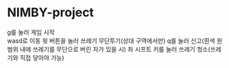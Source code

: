 # NIMBY-project

g를 눌러 게임 시작<br>
wasd로 이동
윗 버튼을 눌러 쓰레기 무단투기(상대 구역에서만)
q를 눌러 신고(흰색 원 범위 내에 쓰레기를 무단으로 버린 자가 있을 시)
좌 시프트 키를 눌러 쓰레기 청소(쓰레기와 직접 닿아야 가능)
